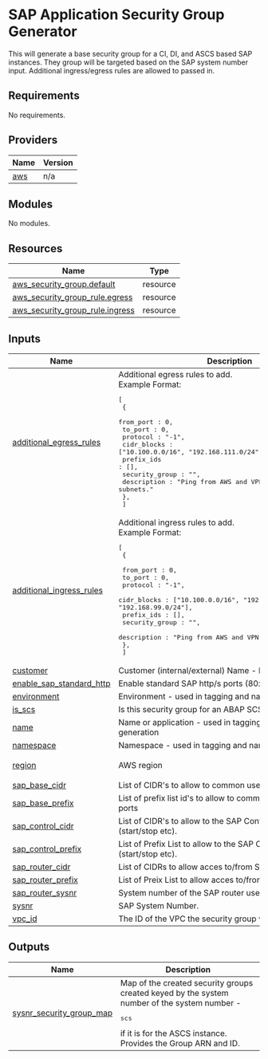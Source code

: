 # SAP Application Security Group Generator

This will generate a base security group for a CI, DI, and ASCS based SAP instances. They group will be targeted based on the SAP system number input. Additional ingress/egress rules are allowed to passed in. 

<!-- BEGINNING OF PRE-COMMIT-TERRAFORM DOCS HOOK -->
## Requirements

No requirements.

## Providers

| Name | Version |
|------|---------|
| <a name="provider_aws"></a> [aws](#provider\_aws) | n/a |

## Modules

No modules.

## Resources

| Name | Type |
|------|------|
| [aws_security_group.default](https://registry.terraform.io/providers/hashicorp/aws/latest/docs/resources/security_group) | resource |
| [aws_security_group_rule.egress](https://registry.terraform.io/providers/hashicorp/aws/latest/docs/resources/security_group_rule) | resource |
| [aws_security_group_rule.ingress](https://registry.terraform.io/providers/hashicorp/aws/latest/docs/resources/security_group_rule) | resource |

## Inputs

| Name | Description | Type | Default | Required |
|------|-------------|------|---------|:--------:|
| <a name="input_additional_egress_rules"></a> [additional\_egress\_rules](#input\_additional\_egress\_rules) | Additional egress rules to add. <br>Example Format:<pre>[<br>    { <br>        from_port : 0, <br>        to_port : 0,<br>        protocol : "-1", <br>        cidr_blocks : ["10.100.0.0/16", "192.168.111.0/24", "192.168.99.0/24"],<br>        prefix_ids : [], <br>        security_group : "",<br>        description : "Ping from AWS and VPN subnets."<br>    },<br>  ]</pre> | `list(any)` | `[]` | no |
| <a name="input_additional_ingress_rules"></a> [additional\_ingress\_rules](#input\_additional\_ingress\_rules) | Additional ingress rules to add. <br>Example Format:<pre>[<br>    { <br>        from_port : 0, <br>        to_port : 0,<br>        protocol : "-1", <br>        cidr_blocks : ["10.100.0.0/16", "192.168.111.0/24", "192.168.99.0/24"],<br>        prefix_ids : [], <br>        security_group : "",<br>        description : "Ping from AWS and VPN subnets."<br>    },<br>  ]</pre> | `list(any)` | `[]` | no |
| <a name="input_customer"></a> [customer](#input\_customer) | Customer (internal/external) Name - billing tag | `string` | n/a | yes |
| <a name="input_enable_sap_standard_http"></a> [enable\_sap\_standard\_http](#input\_enable\_sap\_standard\_http) | Enable standard SAP http/s ports (80xx, and 443xx). | `bool` | `true` | no |
| <a name="input_environment"></a> [environment](#input\_environment) | Environment - used in tagging and name generation. | `string` | `""` | no |
| <a name="input_is_scs"></a> [is\_scs](#input\_is\_scs) | Is this security group for an ABAP SCS instance. | `bool` | `false` | no |
| <a name="input_name"></a> [name](#input\_name) | Name or application - used in tagging and name generation | `string` | n/a | yes |
| <a name="input_namespace"></a> [namespace](#input\_namespace) | Namespace - used in tagging and name generation. | `string` | `""` | no |
| <a name="input_region"></a> [region](#input\_region) | AWS region | `string` | `"us-east-1"` | no |
| <a name="input_sap_base_cidr"></a> [sap\_base\_cidr](#input\_sap\_base\_cidr) | List of CIDR's to allow to common user accessed ports. | `list(any)` | `[]` | no |
| <a name="input_sap_base_prefix"></a> [sap\_base\_prefix](#input\_sap\_base\_prefix) | List of prefix list id's to allow to common user accessed ports | `list(any)` | `[]` | no |
| <a name="input_sap_control_cidr"></a> [sap\_control\_cidr](#input\_sap\_control\_cidr) | List of CIDR's to allow to the SAP Control process (start/stop etc). | `list(any)` | `[]` | no |
| <a name="input_sap_control_prefix"></a> [sap\_control\_prefix](#input\_sap\_control\_prefix) | List of Prefix List to allow to the SAP Control process (start/stop etc). | `list(any)` | `[]` | no |
| <a name="input_sap_router_cidr"></a> [sap\_router\_cidr](#input\_sap\_router\_cidr) | List of CIDRs to allow acces to/from SAP Router. | `list(any)` | `[]` | no |
| <a name="input_sap_router_prefix"></a> [sap\_router\_prefix](#input\_sap\_router\_prefix) | List of Preix List to allow acces to/from SAP Router. | `list(any)` | `[]` | no |
| <a name="input_sap_router_sysnr"></a> [sap\_router\_sysnr](#input\_sap\_router\_sysnr) | System number of the SAP router used. | `string` | `"3299"` | no |
| <a name="input_sysnr"></a> [sysnr](#input\_sysnr) | SAP System Number. | `string` | n/a | yes |
| <a name="input_vpc_id"></a> [vpc\_id](#input\_vpc\_id) | The ID of the VPC the security group will be created in. | `string` | n/a | yes |

## Outputs

| Name | Description |
|------|-------------|
| <a name="output_sysnr_security_group_map"></a> [sysnr\_security\_group\_map](#output\_sysnr\_security\_group\_map) | Map of the created security groups created keyed by the system number of the system number -<pre>scs</pre>if it is for the ASCS instance. Provides the Group ARN and ID. |
<!-- END OF PRE-COMMIT-TERRAFORM DOCS HOOK -->